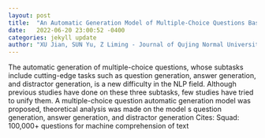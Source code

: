 ```yaml
---
layout: post
title:  "An Automatic Generation Model of Multiple-Choice Questions Based on T5"
date:   2022-06-20 23:00:52 -0400
categories: jekyll update
author: "XU Jian, SUN Yu, Z Liming - Journal of Qujing Normal University, 2021"
---
```

The automatic generation of multiple-choice questions, whose subtasks include cutting-edge tasks such as question generation, answer generation, and distractor generation, is a new difficulty in the NLP field. Although previous studies have done on these three subtasks, few studies have tried to unify them. A multiple-choice question automatic generation model was proposed, theoretical analysis was made on the model s question generation, answer generation, and distractor generation 
Cites: Squad: 100,000+ questions for machine comprehension of text